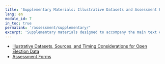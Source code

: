 ```yaml
---
title: 'Supplementary Materials: Illustrative Datasets and Assessment Forms'
lang: en
module_id: 7
in_toc: true
permalink: '/assessment/supplementary/'
excerpt: 'Supplementary materials designed to accompany the main text of the Assessment Guide.'
---
```


- [Illustrative Datasets, Sources, and Timing Considerations for Open Election Data](/en/assessment/illustrative-datasets-sources-timing-considerations/)
- [Assessment Forms](/en/assessment/forms/)
